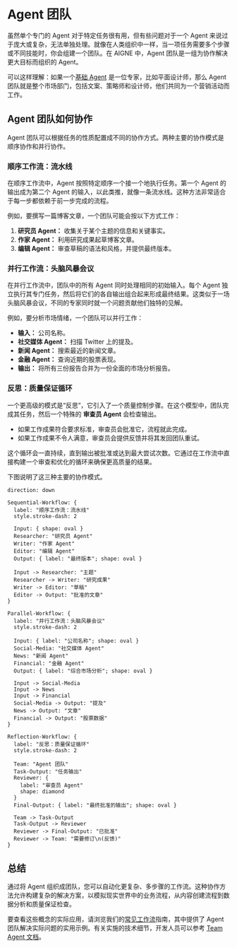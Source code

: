 # Agent 团队

虽然单个专门的 Agent 对于特定任务很有用，但有些问题对于一个 Agent 来说过于庞大或复杂，无法单独处理。就像在人类组织中一样，当一项任务需要多个步骤或不同技能时，你会组建一个团队。在 AIGNE 中，Agent 团队是一组为协作解决更大目标而组织的 Agent。

可以这样理解：如果一个[基础 Agent](./user-guide-understanding-agents-basic-agents.md) 是一位专家，比如平面设计师，那么 Agent 团队就是整个市场部门，包括文案、策略师和设计师，他们共同为一个营销活动而工作。

## Agent 团队如何协作

Agent 团队可以根据任务的性质配置成不同的协作方式。两种主要的协作模式是顺序协作和并行协作。

### 顺序工作流：流水线

在顺序工作流中，Agent 按照特定顺序一个接一个地执行任务。第一个 Agent 的输出成为第二个 Agent 的输入，以此类推，就像一条流水线。这种方法非常适合于每一步都依赖于前一步完成的流程。

例如，要撰写一篇博客文章，一个团队可能会按以下方式工作：
1.  **研究员 Agent：** 收集关于某个主题的信息和关键事实。
2.  **作家 Agent：** 利用研究成果起草博客文章。
3.  **编辑 Agent：** 审查草稿的语法和风格，并提供最终版本。

### 并行工作流：头脑风暴会议

在并行工作流中，团队中的所有 Agent 同时处理相同的初始输入。每个 Agent 独立执行其专门任务，然后将它们的各自输出组合起来形成最终结果。这类似于一场头脑风暴会议，不同的专家同时就一个问题贡献他们独特的见解。

例如，要分析市场情绪，一个团队可以并行工作：
*   **输入：** 公司名称。
*   **社交媒体 Agent：** 扫描 Twitter 上的提及。
*   **新闻 Agent：** 搜索最近的新闻文章。
*   **金融 Agent：** 查询近期的股票表现。
*   **输出：** 将所有三份报告合并为一份全面的市场分析报告。

### 反思：质量保证循环

一个更高级的模式是“反思”，它引入了一个质量控制步骤。在这个模型中，团队完成其任务，然后一个特殊的 **审查员 Agent** 会检查输出。

*   如果工作成果符合要求标准，审查员会批准它，流程就此完成。
*   如果工作成果不令人满意，审查员会提供反馈并将其发回团队重试。

这个循环会一直持续，直到输出被批准或达到最大尝试次数。它通过在工作流中直接构建一个审查和优化的循环来确保更高质量的结果。

下图说明了这三种主要的协作模式。

```d2
direction: down

Sequential-Workflow: {
  label: "顺序工作流：流水线"
  style.stroke-dash: 2

  Input: { shape: oval }
  Researcher: "研究员 Agent"
  Writer: "作家 Agent"
  Editor: "编辑 Agent"
  Output: { label: "最终版本"; shape: oval }

  Input -> Researcher: "主题"
  Researcher -> Writer: "研究成果"
  Writer -> Editor: "草稿"
  Editor -> Output: "批准的文章"
}

Parallel-Workflow: {
  label: "并行工作流：头脑风暴会议"
  style.stroke-dash: 2

  Input: { label: "公司名称"; shape: oval }
  Social-Media: "社交媒体 Agent"
  News: "新闻 Agent"
  Financial: "金融 Agent"
  Output: { label: "综合市场分析"; shape: oval }

  Input -> Social-Media
  Input -> News
  Input -> Financial
  Social-Media -> Output: "提及"
  News -> Output: "文章"
  Financial -> Output: "股票数据"
}

Reflection-Workflow: {
  label: "反思：质量保证循环"
  style.stroke-dash: 2

  Team: "Agent 团队"
  Task-Output: "任务输出"
  Reviewer: {
    label: "审查员 Agent"
    shape: diamond
  }
  Final-Output: { label: "最终批准的输出"; shape: oval }

  Team -> Task-Output
  Task-Output -> Reviewer
  Reviewer -> Final-Output: "已批准"
  Reviewer -> Team: "需要修订\n(反馈)"
}
```

## 总结

通过将 Agent 组织成团队，您可以自动化更复杂、多步骤的工作流。这种协作方法允许构建复杂的解决方案，以模拟现实世界中的业务流程，从内容创建流程到数据分析和质量保证检查。

要查看这些概念的实际应用，请浏览我们的[常见工作流](./user-guide-common-workflows.md)指南，其中提供了 Agent 团队解决实际问题的实用示例。有关实施的技术细节，开发人员可以参考 [Team Agent 文档](./developer-guide-agents-team-agent.md)。
